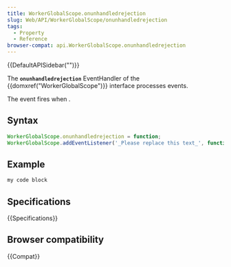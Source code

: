 ```yaml
---
title: WorkerGlobalScope.onunhandledrejection
slug: Web/API/WorkerGlobalScope/onunhandledrejection
tags:
  - Property
  - Reference
browser-compat: api.WorkerGlobalScope.onunhandledrejection
---
```

{{DefaultAPISidebar("")}}

The **`onunhandledrejection`** EventHandler of the {{domxref("WorkerGlobalScope")}} interface processes  events.

The  event fires when .

## Syntax

```js
WorkerGlobalScope.onunhandledrejection = function;
WorkerGlobalScope.addEventListener('_Please replace this text_', function);
```

## Example

```js
my code block
```

## Specifications

{{Specifications}}

## Browser compatibility

{{Compat}}

